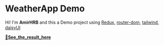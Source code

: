 # WeatherApp Demo

Hi! I'm **AmirHRB** and this a Demo project using [Redux](https://redux.js.org), [router-dom](https://reactrouter.com),  [tailwind](https://tailwindcss.com/), [daisyUI](https://daisyui.com/)



**[🔗See_the_result_here](https://weather-app-iota-ruddy.vercel.app/)**
